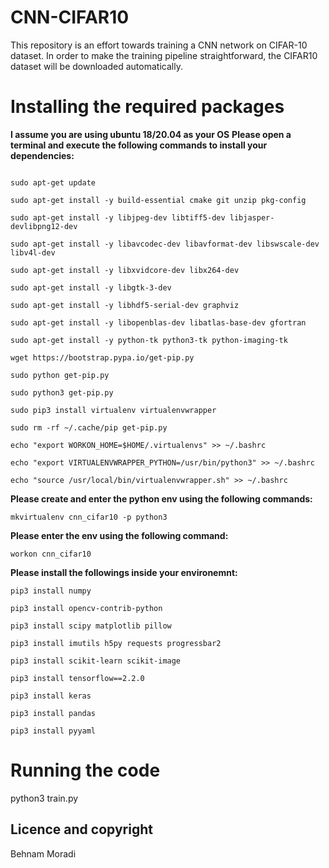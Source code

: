 # CNN-CIFAR10

This repository is an effort towards training a CNN network on CIFAR-10 dataset. 
In order to make the training pipeline straightforward, the CIFAR10 dataset will be downloaded automatically.

# Installing the required packages
**I assume you are using ubuntu 18/20.04 as your OS**
**Please open a terminal and execute the following commands to install
your dependencies:**
```

sudo apt-get update

sudo apt-get install -y build-essential cmake git unzip pkg-config

sudo apt-get install -y libjpeg-dev libtiff5-dev libjasper-devlibpng12-dev

sudo apt-get install -y libavcodec-dev libavformat-dev libswscale-dev libv4l-dev

sudo apt-get install -y libxvidcore-dev libx264-dev

sudo apt-get install -y libgtk-3-dev

sudo apt-get install -y libhdf5-serial-dev graphviz

sudo apt-get install -y libopenblas-dev libatlas-base-dev gfortran

sudo apt-get install -y python-tk python3-tk python-imaging-tk

wget https://bootstrap.pypa.io/get-pip.py

sudo python get-pip.py

sudo python3 get-pip.py

sudo pip3 install virtualenv virtualenvwrapper

sudo rm -rf ~/.cache/pip get-pip.py

echo "export WORKON_HOME=$HOME/.virtualenvs" >> ~/.bashrc

echo "export VIRTUALENVWRAPPER_PYTHON=/usr/bin/python3" >> ~/.bashrc

echo "source /usr/local/bin/virtualenvwrapper.sh" >> ~/.bashrc
```

**Please create and enter the python env using the following commands:**

```
mkvirtualenv cnn_cifar10 -p python3
```

**Please enter the env using the following command:**
```
workon cnn_cifar10
```

**Please install the followings inside your environemnt:**

```
pip3 install numpy

pip3 install opencv-contrib-python

pip3 install scipy matplotlib pillow

pip3 install imutils h5py requests progressbar2

pip3 install scikit-learn scikit-image

pip3 install tensorflow==2.2.0

pip3 install keras

pip3 install pandas

pip3 install pyyaml
```

# Running the code
python3 train.py

## Licence and copyright
Behnam Moradi

